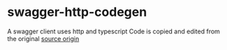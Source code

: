# swagger-http-codegen
A swagger client uses http and typescript
Code is copied and edited from the original [source origin](https://www.npmjs.com/package/swagger-api-gen)

